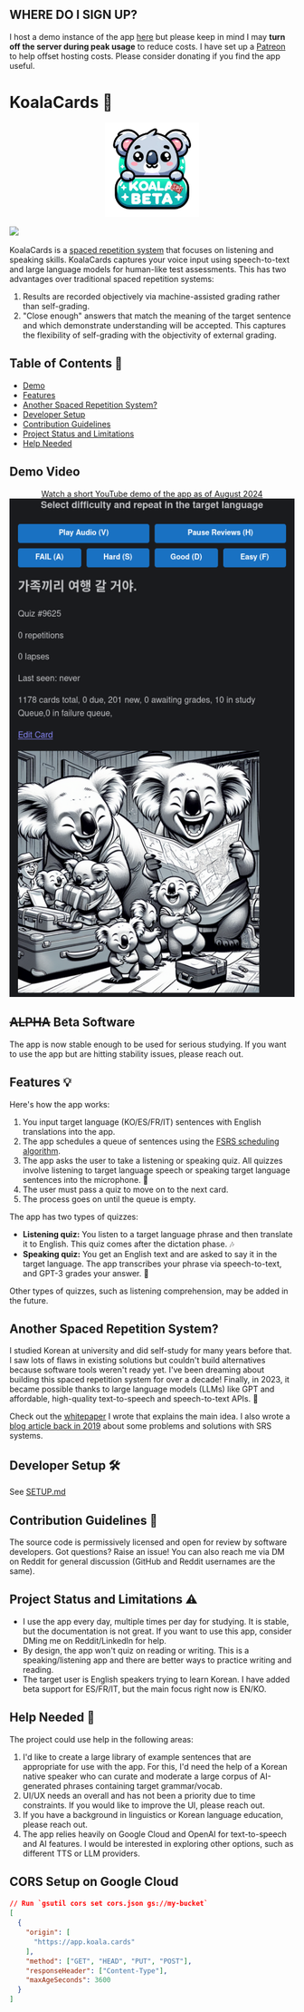 ## WHERE DO I SIGN UP?

I host a demo instance of the app [here](https://app.koala.cards/user) but please keep in mind I may **turn off the server during peak usage** to reduce costs. I have set up a [Patreon](https://www.patreon.com/rickcarlino) to help offset hosting costs. Please consider donating if you find the app useful.

# KoalaCards 🐨

<p align="center">
  <img width="33%" src="./logo.png" alt="The KoalaCards Logo"/>
</p>
<a href="https://codeclimate.com/github/RickCarlino/KoalaCards/maintainability"><img src="https://api.codeclimate.com/v1/badges/b7666624c14bf8dcfb9b/maintainability" /></a>

KoalaCards is a [spaced repetition system](https://en.wikipedia.org/wiki/Spaced_repetition) that focuses on listening and speaking skills. KoalaCards captures your voice input using speech-to-text and large language models for human-like test assessments. This has two advantages over traditional spaced repetition systems:

1. Results are recorded objectively via machine-assisted grading rather than self-grading.
2. "Close enough" answers that match the meaning of the target sentence and which demonstrate understanding will be accepted. This captures the flexibility of self-grading with the objectivity of external grading.

## Table of Contents 📑

- [Demo](#demo-video)
- [Features](#features-)
- [Another Spaced Repetition System?](#another-spaced-repetition-system)
- [Developer Setup](#developer-setup-%EF%B8%8F)
- [Contribution Guidelines](#contribution-guidelines-)
- [Project Status and Limitations](#project-status-and-limitations-%EF%B8%8F)
- [Help Needed](#help-needed-)

## Demo Video

<p align="center">
  <a href="https://www.youtube.com/watch?v=JgmwxEz2ibE">
    Watch a short YouTube demo of the app as of August 2024
    <br/>
    <img src="./screenshot.png" alt="KoalaCards UI screenshot"/>
  </a>
</p>

## ~~ALPHA~~ Beta Software

The app is now stable enough to be used for serious studying. If you want to use the app but are hitting stability issues, please reach out.

## Features 💡

Here's how the app works:

1. You input target language (KO/ES/FR/IT) sentences with English translations into the app.
1. The app schedules a queue of sentences using the [FSRS scheduling algorithm](https://github.com/open-spaced-repetition/fsrs4anki).
1. The app asks the user to take a listening or speaking quiz. All quizzes involve listening to target language speech or speaking target language sentences into the microphone. 🎤
1. The user must pass a quiz to move on to the next card.
1. The process goes on until the queue is empty.

The app has two types of quizzes:

- **Listening quiz:** You listen to a target language phrase and then translate it to English. This quiz comes after the dictation phase. 🎶
- **Speaking quiz:** You get an English text and are asked to say it in the target language. The app transcribes your phrase via speech-to-text, and GPT-3 grades your answer. 📣

Other types of quizzes, such as listening comprehension, may be added in the future.

## Another Spaced Repetition System?

I studied Korean at university and did self-study for many years before that. I saw lots of flaws in existing solutions but couldn't build alternatives because software tools weren't ready yet. I've been dreaming about building this spaced repetition system for over a decade! Finally, in 2023, it became possible thanks to large language models (LLMs) like GPT and affordable, high-quality text-to-speech and speech-to-text APIs. 🎉

Check out the [whitepaper](https://github.com/RickCarlino/gpt-language-learning-experiments) I wrote that explains the main idea. I also wrote a [blog article back in 2019](https://rickcarlino.com/2019/problems-and-solutions-for-spaced-repetition-software.html) about some problems and solutions with SRS systems.

## Developer Setup 🛠️

See [SETUP.md](SETUP.md)

## Contribution Guidelines 🤝

The source code is permissively licensed and open for review by software developers. Got questions? Raise an issue! You can also reach me via DM on Reddit for general discussion (GitHub and Reddit usernames are the same).

## Project Status and Limitations ⚠️

- I use the app every day, multiple times per day for studying. It is stable, but the documentation is not great. If you want to use this app, consider DMing me on Reddit/LinkedIn for help.
- By design, the app won't quiz on reading or writing. This is a speaking/listening app and there are better ways to practice writing and reading.
- The target user is English speakers trying to learn Korean. I have added beta support for ES/FR/IT, but the main focus right now is EN/KO.

## Help Needed 📛

The project could use help in the following areas:

1. I'd like to create a large library of example sentences that are appropriate for use with the app. For this, I'd need the help of a Korean native speaker who can curate and moderate a large corpus of AI-generated phrases containing target grammar/vocab.
1. UI/UX needs an overall and has not been a priority due to time constraints. If you would like to improve the UI, please reach out.
1. If you have a background in linguistics or Korean language education, please reach out.
1. The app relies heavily on Google Cloud and OpenAI for text-to-speech and AI features. I would be interested in exploring other options, such as different TTS or LLM providers.

## CORS Setup on Google Cloud

```json
// Run `gsutil cors set cors.json gs://my-bucket`
[
  {
    "origin": [
      "https://app.koala.cards"
    ],
    "method": ["GET", "HEAD", "PUT", "POST"],
    "responseHeader": ["Content-Type"],
    "maxAgeSeconds": 3600
  }
]
```

